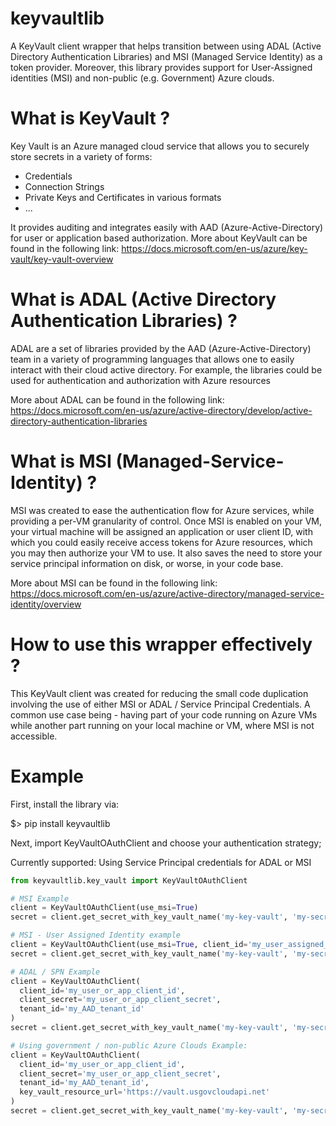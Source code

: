 # keyvaultlib
A KeyVault client wrapper that helps transition between using ADAL (Active Directory Authentication Libraries) and MSI (Managed Service Identity) as a token provider.
Moreover, this library provides support for User-Assigned identities (MSI) and non-public (e.g. Government) Azure clouds.

# What is KeyVault ?
Key Vault is an Azure managed cloud service that allows you to securely store secrets in a variety of forms:
- Credentials
- Connection Strings
- Private Keys and Certificates in various formats
- ...

It provides auditing and integrates easily with AAD (Azure-Active-Directory) for user or application based authorization.
More about KeyVault can be found in the following link:
https://docs.microsoft.com/en-us/azure/key-vault/key-vault-overview

# What is ADAL (Active Directory Authentication Libraries) ?
ADAL are a set of libraries provided by the AAD (Azure-Active-Directory) team in a variety of programming languages
that allows one to easily interact with their cloud active directory.
For example, the libraries could be used for authentication and authorization with Azure resources

More about ADAL can be found in the following link:
https://docs.microsoft.com/en-us/azure/active-directory/develop/active-directory-authentication-libraries

# What is MSI (Managed-Service-Identity) ?
MSI was created to ease the authentication flow for Azure services, while providing a per-VM granularity of control.
Once MSI is enabled on your VM, your virtual machine will be assigned an application or user client ID, 
with which you could easily receive access tokens for Azure resources, which you may then authorize your VM to use.
It also saves the need to store your service principal information on disk, or worse, in your code base.

More about MSI can be found in the following link:
https://docs.microsoft.com/en-us/azure/active-directory/managed-service-identity/overview

# How to use this wrapper effectively ?
This KeyVault client was created for reducing the small code duplication involving the use of either MSI or ADAL / Service Principal Credentials.
A common use case being - having part of your code running on Azure VMs while another part running on your local machine or VM,
where MSI is not accessible.

# Example
First, install the library via:

$> pip install keyvaultlib

Next, import KeyVaultOAuthClient and choose your authentication strategy;

Currently supported: Using Service Principal credentials for ADAL or MSI

```python
from keyvaultlib.key_vault import KeyVaultOAuthClient

# MSI Example
client = KeyVaultOAuthClient(use_msi=True)
secret = client.get_secret_with_key_vault_name('my-key-vault', 'my-secret')

# MSI - User Assigned Identity example
client = KeyVaultOAuthClient(use_msi=True, client_id='my_user_assigned_client_id')
secret = client.get_secret_with_key_vault_name('my-key-vault', 'my-secret')

# ADAL / SPN Example
client = KeyVaultOAuthClient(
  client_id='my_user_or_app_client_id', 
  client_secret='my_user_or_app_client_secret', 
  tenant_id='my_AAD_tenant_id'
)
secret = client.get_secret_with_key_vault_name('my-key-vault', 'my-secret')

# Using government / non-public Azure Clouds Example:
client = KeyVaultOAuthClient(
  client_id='my_user_or_app_client_id', 
  client_secret='my_user_or_app_client_secret', 
  tenant_id='my_AAD_tenant_id',
  key_vault_resource_url='https://vault.usgovcloudapi.net'
)
secret = client.get_secret_with_key_vault_name('my-key-vault', 'my-secret')
```
